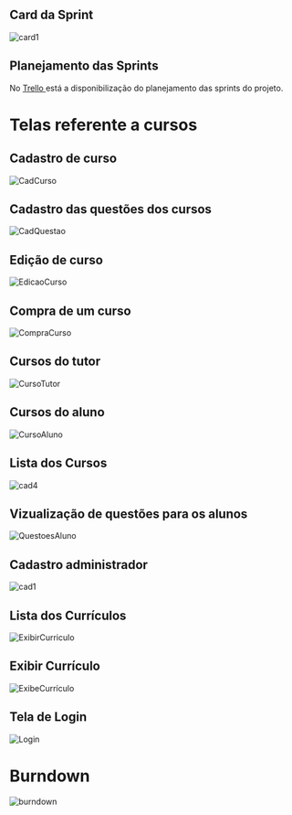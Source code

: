 ## Card da Sprint
![card1](https://github.com/kevingabrielmelo/nLearning-Team2/blob/master/readme-assets/Card_2.png)

## Planejamento das Sprints
No <a href='https://trello.com/b/EVkEayjU/api-3-semestre'> Trello </a>
está a disponibilização do planejamento das sprints do projeto.

# Telas referente a cursos

## Cadastro de curso
![CadCurso](https://github.com/kevingabrielmelo/nLearning-Team2/blob/sprint_2/readme-assets/sprint_2/CadCurso.jpeg)



## Cadastro das questões dos cursos
![CadQuestao](https://github.com/kevingabrielmelo/nLearning-Team2/blob/sprint_2/readme-assets/sprint_2/CadQuestaoTutor.jpeg)



## Edição de curso
![EdicaoCurso](https://github.com/kevingabrielmelo/nLearning-Team2/blob/sprint_2/readme-assets/sprint_2/AlterarCursoTutor.jpeg)



## Compra de um curso
![CompraCurso](https://github.com/kevingabrielmelo/nLearning-Team2/blob/sprint_2/readme-assets/sprint_2/ComprarCurso.jpeg)



## Cursos do tutor
![CursoTutor](https://github.com/kevingabrielmelo/nLearning-Team2/blob/sprint_2/readme-assets/sprint_2/ListaCursoTutor.jpeg)



## Cursos do aluno
![CursoAluno](https://github.com/kevingabrielmelo/nLearning-Team2/blob/sprint_2/readme-assets/sprint_2/ListaCursoAluno.jpeg)



## Lista dos Cursos
![cad4](https://github.com/kevingabrielmelo/nLearning-Team2/blob/sprint_2/readme-assets/sprint_2/ListaCurso.jpeg)



## Vizualização de questões para os alunos
![QuestoesAluno](https://github.com/kevingabrielmelo/nLearning-Team2/blob/sprint_2/readme-assets/sprint_2/QuestaoAluno.jpeg)



## Cadastro administrador
![cad1](https://github.com/kevingabrielmelo/nLearning-Team2/blob/develop/readme-assets/sprint_1/Cadastro1.PNG)



## Lista dos Currículos
![ExibirCurriculo](https://github.com/kevingabrielmelo/nLearning-Team2/blob/sprint_2/readme-assets/sprint_2/ListaCurriculo.jpeg)



## Exibir Currículo
![ExibeCurrículo](https://github.com/kevingabrielmelo/nLearning-Team2/blob/sprint_2/readme-assets/sprint_2/ExibirCurriculo.jpeg)



## Tela de Login
![Login](https://github.com/kevingabrielmelo/nLearning-Team2/blob/sprint_2/readme-assets/sprint_2/Login.jpeg)



# Burndown

![burndown](https://github.com/kevingabrielmelo/nLearning-Team2/blob/sprint_2/readme-assets/Burndown%20Sprint%202.PNG)

